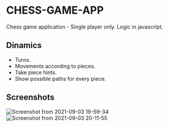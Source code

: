 
# CHESS-GAME-APP
Chess game application - Single player only. Logic in javascript.

## Dinamics
- Turns.
- Movements according to pieces.
- Take piece hints.
- Show possible paths for every piece.

## Screenshots
![Screenshot from 2021-09-03 19-59-34](https://user-images.githubusercontent.com/58922125/132072647-cfc59ea7-9eb5-4b60-8db1-cdcc052d2196.png)
![Screenshot from 2021-09-03 20-11-55](https://user-images.githubusercontent.com/58922125/132073268-51ce790e-d0e7-42b6-9bcd-d9226dc875a8.png)
